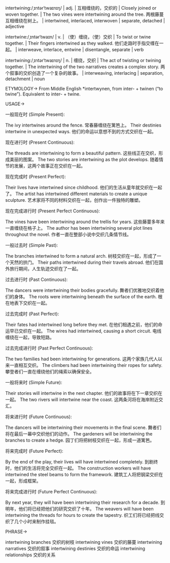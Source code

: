 intertwining:/ˌɪntərˈtwaɪnɪŋ/ | adj. | 互相缠绕的，交织的 | Closely joined or woven together. |  The two vines were intertwining around the tree.  两根藤蔓互相缠绕在树上。 | intertwined, interlaced, interwoven | separate, detached | adjective


intertwine:/ˌɪntərˈtwaɪn/ | v. | （使）缠绕，（使）交织 | To twist or twine together. | Their fingers intertwined as they walked. 他们走路时手指交缠在一起。 | interweave, interlace, entwine | disentangle, separate | verb


intertwining:/ˌɪntərˈtwaɪnɪŋ/ | n. | 缠绕，交织 | The act of twisting or twining together. | The intertwining of the two narratives creates a complex story. 两个叙事的交织创造了一个复杂的故事。 |  interweaving, interlacing | separation, detachment | noun


ETYMOLOGY->
From Middle English *intertwynen, from inter- + twinen (“to twine”).  Equivalent to inter- + twine.


USAGE->

一般现在时 (Simple Present):

The ivy intertwines around the fence. 常春藤缠绕在篱笆上。
Their destinies intertwine in unexpected ways. 他们的命运以意想不到的方式交织在一起。


现在进行时 (Present Continuous):

The threads are intertwining to form a beautiful pattern.  这些线正在交织，形成美丽的图案。
The two stories are intertwining as the plot develops. 随着情节的发展，这两个故事正在交织在一起。


现在完成时 (Present Perfect):

Their lives have intertwined since childhood.  他们的生活从童年就交织在一起了。
The artist has intertwined different materials to create a unique sculpture.  艺术家将不同的材料交织在一起，创作出一件独特的雕塑。


现在完成进行时 (Present Perfect Continuous):

The vines have been intertwining around the trellis for years.  这些藤蔓多年来一直缠绕在格子上。
The author has been intertwining several plot lines throughout the novel. 作者一直在整部小说中交织几条情节线。


一般过去时 (Simple Past):

The branches intertwined to form a natural arch. 树枝交织在一起，形成了一个天然的拱门。
Their paths intertwined during their travels abroad. 他们在国外旅行期间，人生轨迹交织在了一起。


过去进行时 (Past Continuous):

The dancers were intertwining their bodies gracefully. 舞者们优雅地交织着他们的身体。
The roots were intertwining beneath the surface of the earth. 根在地表下交织在一起。


过去完成时 (Past Perfect):

Their fates had intertwined long before they met.  在他们相遇之前，他们的命运早已交织在一起。
The wires had intertwined, causing a short circuit. 电线缠绕在一起，导致短路。


过去完成进行时 (Past Perfect Continuous):

The two families had been intertwining for generations. 这两个家族几代人以来一直相互交织。
The climbers had been intertwining their ropes for safety.  攀登者们一直在缠绕他们的绳索以确保安全。


一般将来时 (Simple Future):

Their stories will intertwine in the next chapter. 他们的故事将在下一章交织在一起。
The two rivers will intertwine near the coast. 这两条河将在海岸附近交汇。


将来进行时 (Future Continuous):

The dancers will be intertwining their movements in the final scene.  舞者们将在最后一幕中交织他们的动作。
The gardeners will be intertwining the branches to create a hedge. 园丁们将把树枝交织在一起，形成一道篱笆。


将来完成时 (Future Perfect):

By the end of the play, their lives will have intertwined completely. 到剧终时，他们的生活将完全交织在一起。
The construction workers will have intertwined the steel beams to form the framework. 建筑工人将把钢梁交织在一起，形成框架。


将来完成进行时 (Future Perfect Continuous):

By next year, they will have been intertwining their research for a decade. 到明年，他们将已经把他们的研究交织了十年。
The weavers will have been intertwining the threads for hours to create the tapestry.  织工们将已经把线交织了几个小时来制作挂毯。




PHRASE->

intertwining branches 交织的树枝
intertwining vines  交织的藤蔓
intertwining narratives 交织的叙事
intertwining destinies 交织的命运
intertwining relationships 交织的关系
